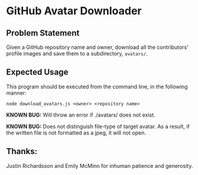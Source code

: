 # GitHub Avatar Downloader

## Problem Statement

Given a GitHub repository name and owner, download all the contributors' profile images and save them to a subdirectory, `avatars/`.

## Expected Usage

This program should be executed from the command line, in the following manner:

`node download_avatars.js <owner> <repository name>`

**KNOWN BUG:**  Will throw an error if ./avatars/ does not exist.

**KNOWN BUG:**  Does not distinguish file-type of target avatar.  As a result, if the written file is not formatted as a jpeg, it will not open.

## Thanks:

Justin Richardsson and Emily McMinn for inhuman patience and generosity.